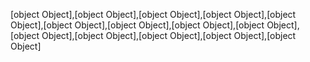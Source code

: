[object Object],[object Object],[object Object],[object Object],[object Object],[object Object],[object Object],[object Object],[object Object],[object Object],[object Object],[object Object],[object Object],[object Object]
